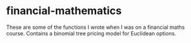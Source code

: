 # financial-mathematics
These are some of the functions I wrote when I was on a financial maths course.
Contains a binomial tree pricing model for Euclidean options.
